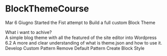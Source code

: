 # BlockThemeCourse

Mar 6 Giugno
Started the Fist attempt to Build a full custom Block Theme

What i want to achive?<br>
A simple blog theme with all the featured of the site editor into Wordpress 6.2
A more and clear understanding of what is theme.json and how to use it.
Develop Custom Pattern
Remove Default Pattern
Create Block Style
